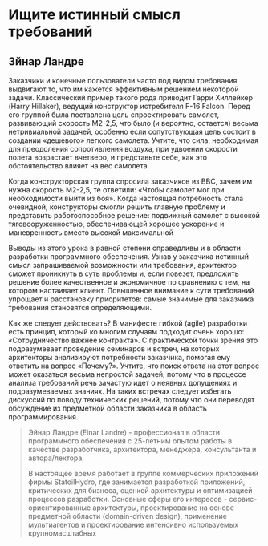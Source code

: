# Ищите истинный смысл требований

## Зйнар Ландре

Заказчики и конечные пользователи часто под видом требования
выдвигают то, что им кажется эффективным решением некоторой задачи.
Классический пример такого рода приводит Гарри Хиллейкер (Harry Hillaker),
ведущий конструктор истребителя F-16 Falcon. Перед его группой была
поставлена цель спроектировать самолет, развивающий скорость М2-2,5,
что было (и вероятно, остается) весьма нетривиальной задачей, особенно
если сопутствующая цель состоит в создании «дешевого» легкого самолета.
Учтите, что сила, необходимая для преодоления сопротивления воздуха,
при удвоении скорости полета возрастает вчетверо, и представьте себе, как
это обстоятельство влияет на вес самолета.

Когда конструкторская группа спросила заказчиков из ВВС, зачем им нужна
скорость М2-2,5, те ответили: «Чтобы самолет мог при необходимости
выйти из боя». Когда настоящая потребность стала очевидной, конструкторы
смогли решить главную проблему и представить работоспособное решение:
подвижный самолет с высокой тяговооруженностью, обеспечивающей
хорошее ускорение и маневренность вместо высокой максимальной

Выводы из этого урока в равной степени справедливы и в области
разработки программного обеспечения. Узнав у заказчика истинный смысл
запрашиваемой возможности или требования, архитектор сможет проникнуть
в суть проблемы и, если повезет, предложить решение более качественное
и экономичное по сравнению с тем, на котором настаивает клиент.
Повышенное внимание к сути требований упрощает и расстановку приоритетов:
самые значимые для заказчика требования становятся определяющими.

Как же следует действовать? В манифесте гибкой (agile) разработки есть
принцип, который ко многим случаям подходит очень хорошо: «Сотрудничество
важнее контракта». С практической точки зрения это подразумевает
проведение семинаров и встреч, на которых архитекторы анализируют
потребности заказчика, помогая ему ответить на вопрос «Почему?». Учтите, что
поиск ответа на этот вопрос может оказаться весьма непростой задачей,
потому что в процессе анализа требований речь зачастую идет о неявных
допущениях и подразумеваемых знаниях. На таких встречах следует избегать
дискуссий по поводу технических решений, потому что они переводят
обсуждение из предметной области заказчика в область программирования.

> Эйнар Ландре (Einar Landre) - профессионал в области программного обеспечения с 25-летним опытом работы в качестве разработчика, архитектора, менеджера, консультанта и автора/лектора,
> 
> В настоящее время работает в группе коммерческих приложений фирмы StatoilHydro, где занимается разработкой приложений, критических для бизнеса, оценкой архитектуры и оптимизацией процессов разработки. Основные сферы его интересов - сервис-ориентированные архитектуры, проектирование на основе предметной области (domain-driven design), применение мультиагентов и проектирование интенсивно используемых крупномасштабных